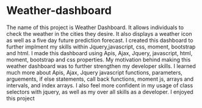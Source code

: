 # Weather-dashboard
The name of this project is Weather Dashboard. It allows individuals to check the weather in the cities they desire. It also displays a weather icon as well as a five day future prediction forecast.
I created this dashboard to further implment my skills within Jquery,javascript, css, moment, bootstrap and html.
I made this dashboard using Apis, Ajax, Jquery, javascript, html, moment, bootstrap and css properties.
My motivation behind making this weather dashboard was to further strengthen my developer skills.
I learned much more about Apis, Ajax, Jquery javascript functions, parameters, arguements, if else statements, call back functions, moment js, arrays and intervals, and index arrays.
I also feel more confident in my usage of class selectors with jquery, as well as my over all skills as a developer. I enjoyed this project
